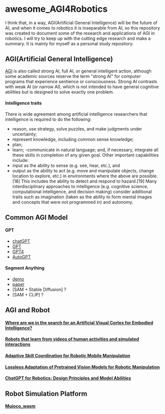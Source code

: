 # awesome_AGI4Robotics
I think that, in a way, AGI(Artificial General Intelligence) will be the future of AI, and when it comes to robotics it is inseparable from AI, so this repository was created to document some of the research and applications of AGI in robotics. I will try to keep up with the cutting edge research and make a summary. It is mainly for myself as a personal study  repository.

## AGI(Artificial General Intelligence)
[AGI](https://en.wikipedia.org/wiki/Artificial_general_intelligence#) is also called strong AI, full AI, or general intelligent action, although some academic sources reserve the term "strong AI" for computer programs that experience sentience or consciousness. Strong AI contrasts with weak AI (or narrow AI), which is not intended to have general cognitive abilities but is designed to solve exactly one problem. 

#### Intelligence traits
There is wide agreement among artificial intelligence researchers that intelligence is required to do the following:
- reason, use strategy, solve puzzles, and make judgments under uncertainty;
- represent knowledge, including common sense knowledge;
- plan;
- learn;
-communicate in natural language;
and, if necessary, integrate all these skills in completion of any given goal. Other important capabilities include:
- input as the ability to sense (e.g. see, hear, etc.), and
- output as the ability to act (e.g. move and manipulate objects, change location to explore, etc.)
in environments where the above are possible.[18] This includes the ability to detect and respond to hazard.[19] Many interdisciplinary approaches to intelligence (e.g. cognitive science, computational intelligence, and decision making) consider additional traits such as imagination (taken as the ability to form mental images and concepts that were not programmed in) and autonomy.

## Common AGI Model
#### GPT
- [chatGPT](https://openai.com/blog/chatgpt)
- [GPT](https://s3-us-west-2.amazonaws.com/openai-assets/research-covers/language-unsupervised/language_understanding_paper.pdf)
- [GPT4](https://cdn.openai.com/papers/gpt-4.pdf)
- [AutoGPT](https://github.com/Significant-Gravitas/Auto-GPT)

#### Segment Anything
- [demo](https://segment-anything.com/)
- [paper](https://arxiv.org/pdf/2304.02643.pdf)
- [SAM + Stable Diffusion] ?
- [SAM + CLIP] ?

## AGI and Robot
#### [Where are we in the search for an Artificial Visual Cortex for Embodied Intelligence?](https://scontent-cdg4-2.xx.fbcdn.net/v/t39.2365-6/10000000_588381373355765_6700032118142617342_n.pdf?_nc_cat=109&ccb=1-7&_nc_sid=3c67a6&_nc_ohc=YF3hjxn-xv4AX_99jqJ&_nc_ht=scontent-cdg4-2.xx&oh=00_AfAta1TUSMvPrJUWWdefFaVm69hZBbzFCAF9-11tkFlgog&oe=644194EE) 

#### [Robots that learn from videos of human activities and simulated interactions](https://ai.facebook.com/blog/robots-learning-video-simulation-artificial-visual-cortex-vc-1/)

#### [Adaptive Skill Coordination for Robotic Mobile Manipulation](https://ai.facebook.com/research/publications/adaptive-skill-coordination-for-robotic-mobile-manipulation/)

#### [Lossless Adaptation of Pretrained Vision Models for Robotic Manipulation](https://sites.google.com/view/robo-adapters)

#### [ChatGPT for Robotics: Design Principles and Model Abilities](https://www.microsoft.com/en-us/research/uploads/prod/2023/02/ChatGPT___Robotics.pdf)

## Robot Simulation Platform
#### [Mujoco_wasm](https://github.com/zalo/mujoco_wasm)
